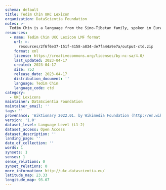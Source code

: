 ```yaml
---
schema: default
title: Tedim Chin UKC Lexicon
organization: DataScientia Foundation
notes: >-
  Tedim Chin is a language from the Sino-Tibetan family, spoken in Eurasia. The UKC Lexicon of Tedim Chin is represented as a lexico-semantic network. It consists of words, word senses, synsets, as well as sense-level and synset-level relationships.
resources:
  - name: Tedim Chin UKC Lexicon LMF format
    url: >-
      resources/2f6f6e37-151f-4158-a834-de7fa44a9e7a/output-ctd.zip
    format: xml
    license: https://creativecommons.org/licenses/by-nc-sa/4.0/
    last_updated: 2023-04-17
    created: 2023-04-17
    size: 753
    release_date: 2023-04-17
    distribution_document: ''
    language: Tedim Chin
    language_code: ctd
category:
  - UKC Lexicons
maintainer: DataScientia Foundation
maintainer_email: ''
tags: ''
provenance: 'Wiktionary 2022.01. by Wikimedia Foundation (http://en.wiktionary.org); Princeton WordNet 2.1 by Princeton University (https://wordnet.princeton.edu)'
version: '1.0'
dataset_level: Language Level (L1-2)
dataset_access: Open Access
dataset_description: ''
landing_page: ''
date_of_collection: ''
words: 1
synsets: 1
senses: 1
sense_relations: 0
synset_relations: 0
more_information: http://ukc.datascientia.eu/
latitude_map: 23.33
longitude_map: 93.67
---
```

